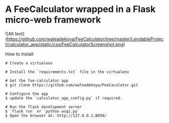 # A FeeCalculator wrapped in a Flask micro-web framework

![Alt text]
(https://github.com/waleadekoya/FeeCalculator/tree/master/LendableProject/calculator_app/static/css/FeeCalculatorScreenshot.png)

How to Install
````
# Create a virtualenv

# Install the `requirements.txt` file in the virtualenv

# Get the fee-calculator app
$ git clone https://github.com/waleadekoya/FeeCaculator.git

# Configure the app
$ update the `calculator_app_config.py` if required.

# Run the flask development server
$ `flask run` or `python wsgi.py`
$ Open the browser at: http://127.0.0.1:8050/
